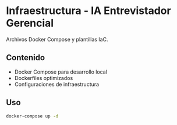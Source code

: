 # Infraestructura - IA Entrevistador Gerencial

Archivos Docker Compose y plantillas IaC.

## Contenido
- Docker Compose para desarrollo local
- Dockerfiles optimizados
- Configuraciones de infraestructura

## Uso
```bash
docker-compose up -d
```
